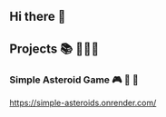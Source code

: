 ## Hi there 👋


## Projects 📚 👩🏻‍💻

### Simple Asteroid Game 🎮 🚀 🌌
https://simple-asteroids.onrender.com/

<!--
**ivabazo7/ivabazo7** is a ✨ _special_ ✨ repository because its `README.md` (this file) appears on your GitHub profile.

Here are some ideas to get you started:

- 🔭 I’m currently working on ...
- 🌱 I’m currently learning ...
- 👯 I’m looking to collaborate on ...
- 🤔 I’m looking for help with ...
- 💬 Ask me about ...
- 📫 How to reach me: ...
- 😄 Pronouns: ...
- ⚡ Fun fact: ...
- https://emojipedia.org/
-->
